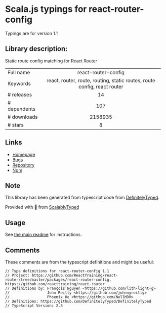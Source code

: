 
# Scala.js typings for react-router-config

Typings are for version 1.1

## Library description:
Static route config matching for React Router

|                    |                 |
| ------------------ | :-------------: |
| Full name          | react-router-config |
| Keywords           | react, router, route, routing, static routes, route config, react router |
| # releases         | 14 |
| # dependents       | 107 |
| # downloads        | 2158935 |
| # stars            | 8 |

## Links
- [Homepage](https://github.com/ReactTraining/react-router#readme)
- [Bugs](https://github.com/ReactTraining/react-router/issues)
- [Repository](https://github.com/ReactTraining/react-router)
- [Npm](https://www.npmjs.com/package/react-router-config)
    


## Note
This library has been generated from typescript code from [DefinitelyTyped](https://definitelytyped.org).

Provided with :purple_heart: from [ScalablyTyped](https://github.com/oyvindberg/ScalablyTyped)

## Usage
See [the main readme](../../readme.md) for instructions.

## Comments

These comments are from the typescript definitions and might be useful:
```
// Type definitions for react-router-config 1.1
// Project: https://github.com/ReactTraining/react-router/tree/master/packages/react-router-config, https://github.com/reacttraining/react-router
// Definitions by: François Nguyen <https://github.com/lith-light-g>
//                 John Reilly <https://github.com/johnnyreilly>
//                 Phoenix He <https://github.com/NullMDR>
// Definitions: https://github.com/DefinitelyTyped/DefinitelyTyped
// TypeScript Version: 2.8

```

